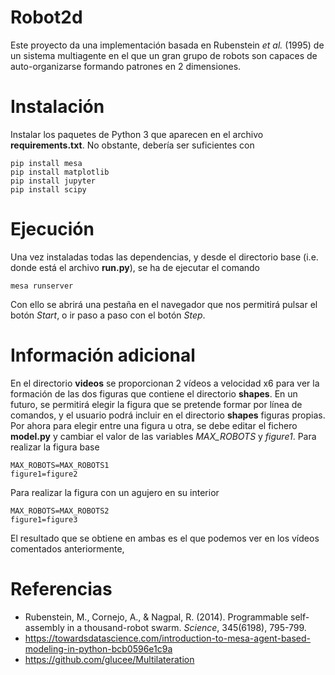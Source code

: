 # Robot2d

Este proyecto da una implementación basada en Rubenstein _et al._ (1995) de un sistema multiagente en el que un gran grupo de robots son capaces de auto-organizarse formando patrones en 2 dimensiones.

# Instalación

Instalar los paquetes de Python 3 que aparecen en el archivo **requirements.txt**. No obstante, debería ser suficientes con

```{bash}
pip install mesa
pip install matplotlib
pip install jupyter
pip install scipy
```

# Ejecución

Una vez instaladas todas las dependencias, y desde el directorio base (i.e. donde está el archivo **run.py**), se ha de ejecutar el comando
```{bash}
mesa runserver
```

Con ello se abrirá una pestaña en el navegador que nos permitirá pulsar el botón *Start*, o ir paso a paso con el botón *Step*.

# Información adicional

En el directorio **videos** se proporcionan 2 vídeos a velocidad x6 para ver la formación de las dos figuras que contiene el directorio **shapes**. En un futuro, se permitirá elegir la figura que se pretende formar por línea de comandos, y el usuario podrá incluir en el directorio **shapes** figuras propias. Por ahora para elegir entre una figura u otra, se debe editar el fichero **model.py** y cambiar el valor de las variables *MAX_ROBOTS* y *figure1*. Para realizar la figura base
```{python}
MAX_ROBOTS=MAX_ROBOTS1
figure1=figure2
```

Para realizar la figura con un agujero en su interior
```{python}
MAX_ROBOTS=MAX_ROBOTS2
figure1=figure3
```

El resultado que se obtiene en ambas es el que podemos ver en los vídeos comentados anteriormente,

# Referencias

* Rubenstein, M., Cornejo, A., & Nagpal, R. (2014). Programmable self-assembly in a thousand-robot swarm. _Science_, 345(6198), 795-799.
* https://towardsdatascience.com/introduction-to-mesa-agent-based-modeling-in-python-bcb0596e1c9a
* https://github.com/glucee/Multilateration
